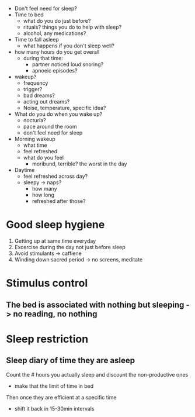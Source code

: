 - Don't feel need for sleep?
- Time to bed
	- what do you do just before? 
	- rituals? things you do to help with sleep?
	- alcohol, any medications?
- Time to fall asleep
	- what happens if you don't sleep well?
- how many hours do you get overall
	- during that time:
		- partner noticed loud snoring?
		- apnoeic episodes?
- wakeup?
	- frequency
	- trigger?
	- bad dreams?
	- acting out dreams?
	- Noise, temperature, specific idea? 
- What do you do when you wake up?
	- nocturia?
	- pace around the room
	- don't feel need for sleep
- Morning wakeup
	- what time
	- feel refreshed
	- what do you feel
		- moribund, terrible? the worst in the day
- Daytime
	- feel refreshed across day?
	- sleepy -> naps?
		- how many
		- how long 
		- refreshed after those?

# Good sleep hygiene
1. Getting up at same time everyday
2. Excercise during the day not just before sleep
3. Avoid stimulants -> caffiene
4. Winding down sacred period -> no screens, meditate

# Stimulus control
## The bed is associated with nothing but sleeping -> no reading, no nothing
# Sleep restriction 
## Sleep diary of time they are asleep 
Count the # hours you actually sleep and discount the non-productive ones
- make that the limit of time in bed

Then once they are efficient at a specific time
- shift it back in 15-30min intervals